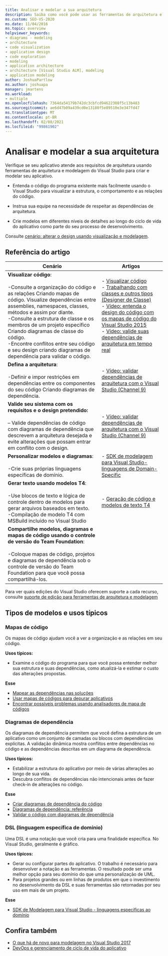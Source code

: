 ```yaml
---
title: Analisar e modelar a sua arquitetura
description: Saiba como você pode usar as ferramentas de arquitetura e modelagem do Visual Studio para criar e modelar seu aplicativo para garantir que seu aplicativo atenda aos requisitos de arquitetura.
ms.custom: SEO-VS-2020
ms.date: 11/04/2016
ms.topic: overview
helpviewer_keywords:
- diagrams - modeling
- architecture
- code visualization
- application design
- code exploration
- modeling
- application architecture
- architecture [Visual Studio ALM], modeling
- application modeling
author: JoshuaPartlow
ms.author: joshuapa
manager: jmartens
ms.workload:
- multiple
ms.openlocfilehash: 7364da54179b742dc3cbfcd94622308f5c13b483
ms.sourcegitcommit: ae6d47b09a439cd0e13180f5e89510e3e347fd47
ms.translationtype: MT
ms.contentlocale: pt-BR
ms.lasthandoff: 02/08/2021
ms.locfileid: "99861902"
---
```

# <a name="analyze-and-model-your-architecture"></a>Analisar e modelar a sua arquitetura

Verifique se seu aplicativo atende aos requisitos de arquitetura usando ferramentas de arquitetura e modelagem do Visual Studio para criar e modelar seu aplicativo.

* Entenda o código do programa existente mais facilmente usando o Visual Studio para visualizar a estrutura, o comportamento e as relações do código.

* Instrua sua equipe na necessidade de respeitar as dependências de arquitetura.

* Crie modelos em diferentes níveis de detalhes ao longo do ciclo de vida do aplicativo como parte do seu processo de desenvolvimento.

Consulte [cenário: alterar o design usando visualização e modelagem](../modeling/scenario-change-your-design-using-visualization-and-modeling.md).

## <a name="article-reference"></a>Referência do artigo

|Cenário|Artigos|
|-|-|
|**Visualizar código**:<br /><br />-Consulte a organização do código e as relações Criando mapas de código. Visualize dependências entre assemblies, namespaces, classes, métodos e assim por diante.<br />-Consulte a estrutura de classe e os membros de um projeto específico Criando diagramas de classe do código.<br />-Encontre conflitos entre seu código e seu design criando diagramas de dependência para validar o código.|- [Visualizar código](../modeling/visualize-code.md)<br />- [Trabalhando com classes e outros tipos (Designer de Classe)](../ide/class-designer/designing-and-viewing-classes-and-types.md)<br />- [Vídeo: entenda o design do código com os mapas de código do Visual Studio 2015](https://channel9.msdn.com/Events/Visual-Studio/Connect-event-2015/502)<br />- [Vídeo: valide suas dependências de arquitetura em tempo real](https://sec.ch9.ms/sessions/69613110-c334-4f25-bb36-08e5a93456b5/170ValidateArchitectureDependenciesWithVisualStudio.mp4)|
|**Defina a arquitetura**:<br /><br />-Definir e impor restrições em dependências entre os componentes do seu código Criando diagramas de dependência.|- [Vídeo: validar dependências de arquitetura com o Visual Studio (Channel 9)](https://channel9.msdn.com/Events/Connect/2016/170)|
|**Valide seu sistema com os requisitos e o design pretendido:**<br /><br />– Valide dependências de código com diagramas de dependência que descrevem a arquitetura desejada e evite alterações que possam entrar em conflito com o design.|- [Vídeo: validar dependências de arquitetura com o Visual Studio (Channel 9)](https://channel9.msdn.com/Events/Connect/2016/170)|
|**Personalizar modelos e diagramas**:<br /><br />-Crie suas próprias linguagens específicas de domínio.|- [SDK de modelagem para Visual Studio-linguagens de Domain-Specific](../modeling/modeling-sdk-for-visual-studio-domain-specific-languages.md)|
|**Gerar texto usando modelos T4**:<br /><br />-Use blocos de texto e lógica de controle dentro de modelos para gerar arquivos baseados em texto.<br /> -Compilação de modelo T4 com MSBuild incluído no Visual Studio|- [Geração de código e modelos de texto T4](../modeling/code-generation-and-t4-text-templates.md)|
|**Compartilhe modelos, diagramas e mapas de código usando o controle de versão do Team Foundation**:<br /><br />-Coloque mapas de código, projetos e diagramas de dependência sob o controle de versão do Team Foundation para que você possa compartilhá-los.| |

Para ver quais edições do Visual Studio oferecem suporte a cada recurso, consulte [suporte de edição para ferramentas de arquitetura e modelagem](../modeling/what-s-new-for-design-in-visual-studio.md#VersionSupport)

## <a name="types-of-models-and-typical-uses"></a>Tipos de modelos e usos típicos

### <a name="code-maps"></a>Mapas de código

Os mapas de código ajudam você a ver a organização e as relações em seu código.

**Usos típicos:**

- Examine o código do programa para que você possa entender melhor sua estrutura e suas dependências, como atualizá-la e estimar o custo das alterações propostas.

**Esse**

- [Mapear as dependências nas soluções](../modeling/map-dependencies-across-your-solutions.md)
- [Usar mapas de códigos para depurar aplicativos](../modeling/use-code-maps-to-debug-your-applications.md)
- [Encontrar possíveis problemas usando analisadores de mapa de códigos](../modeling/find-potential-problems-using-code-map-analyzers.md)

### <a name="dependency-diagrams"></a>Diagramas de dependência

Os diagramas de dependência permitem que você defina a estrutura de um aplicativo como um conjunto de camadas ou blocos com dependências explícitas. A validação dinâmica mostra conflitos entre dependências no código e as dependências descritas em um diagrama de dependência.

**Usos típicos:**

- Estabilizar a estrutura do aplicativo por meio de várias alterações ao longo de sua vida.
- Descubra conflitos de dependências não intencionais antes de fazer check-in de alterações no código.

**Esse**

- [Criar diagramas de dependência do código](../modeling/create-layer-diagrams-from-your-code.md)
- [Diagramas de dependência: referência](../modeling/layer-diagrams-reference.md)
- [Validar o código com diagramas de dependência](../modeling/validate-code-with-layer-diagrams.md)

### <a name="domain-specific-language-dsl"></a>DSL (linguagem específica de domínio)

Uma DSL é uma notação que você cria para uma finalidade específica. No Visual Studio, geralmente é gráfico.

**Usos típicos:**

- Gerar ou configurar partes do aplicativo. O trabalho é necessário para desenvolver a notação e as ferramentas. O resultado pode ser uma melhor opção para seu domínio do que uma personalização de UML.
- Para projetos grandes ou em linhas de produtos em que o investimento no desenvolvimento da DSL e suas ferramentas são retornadas por seu uso em mais de um projeto.

**Esse**

- [SDK de Modelagem para Visual Studio - linguagens específicas ao domínio](../modeling/modeling-sdk-for-visual-studio-domain-specific-languages.md)

## <a name="see-also"></a>Confira também

- [O que há de novo para modelagem no Visual Studio 2017](../modeling/what-s-new-for-design-in-visual-studio.md)
- [DevOps e gerenciamento de ciclo de vida do aplicativo](/azure/devops/user-guide/devops-alm-overview)
